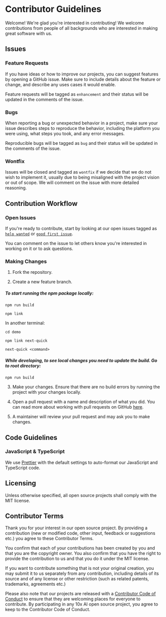 # Contributor Guidelines

Welcome! We're glad you're interested in contributing! We welcome contributions from people of all backgrounds who are interested in making great software with us.

## Issues

### Feature Requests

If you have ideas or how to improve our projects, you can suggest features by opening a GitHub issue. Make sure to include details about the feature or change, and describe any uses cases it would enable.

Feature requests will be tagged as `enhancement` and their status will be updated in the comments of the issue.

### Bugs

When reporting a bug or unexpected behavior in a project, make sure your issue describes steps to reproduce the behavior, including the platform you were using, what steps you took, and any error messages.

Reproducible bugs will be tagged as `bug` and their status will be updated in the comments of the issue.

### Wontfix

Issues will be closed and tagged as `wontfix` if we decide that we do not wish to implement it, usually due to being misaligned with the project vision or out of scope. We will comment on the issue with more detailed reasoning.

## Contribution Workflow

### Open Issues

If you're ready to contribute, start by looking at our open issues tagged as [`help wanted`](../../issues?q=is%3Aopen+is%3Aissue+label%3A"help+wanted") or [`good first issue`](../../issues?q=is%3Aopen+is%3Aissue+label%3A"good+first+issue").

You can comment on the issue to let others know you're interested in working on it or to ask questions.

### Making Changes

1. Fork the repository.

2. Create a new feature branch.


##### To start running the npm package locally:
```
npm run build
```
```
npm link
```
In another terminal:
```
cd demo
```
```
npm link next-quick
```
```
next-quick <command>
```

##### While developing, to see local changes you need to update the build. Go to root directory:
```
npm run build
```


3. Make your changes. Ensure that there are no build errors by running the project with your changes locally.

4. Open a pull request with a name and description of what you did. You can read more about working with pull requests on GitHub [here](https://help.github.com/en/articles/creating-a-pull-request-from-a-fork).

5. A maintainer will review your pull request and may ask you to make changes.

## Code Guidelines

### JavaScript & TypeScript

We use [Prettier](https://prettier.io/) with the default settings to auto-format our JavaScript and TypeScript code.

## Licensing

Unless otherwise specified, all open source projects shall comply with the MIT license.

## Contributor Terms

Thank you for your interest in our open source project. By providing a contribution (new or modified code, other input, feedback or suggestions etc.) you agree to these Contributor Terms.

You confirm that each of your contributions has been created by you and that you are the copyright owner. You also confirm that you have the right to provide the contribution to us and that you do it under the MIT license.

If you want to contribute something that is not your original creation, you may submit it to us separately from any contribution, including details of its source and of any license or other restriction (such as related patents, trademarks,  agreements etc.)

Please also note that our projects are released with a [Contributor Code of Conduct](CODE_OF_CONDUCT.md) to ensure that they are welcoming places for everyone to contribute. By participating in any 10x AI open source project, you agree to keep to the Contributor Code of Conduct.
